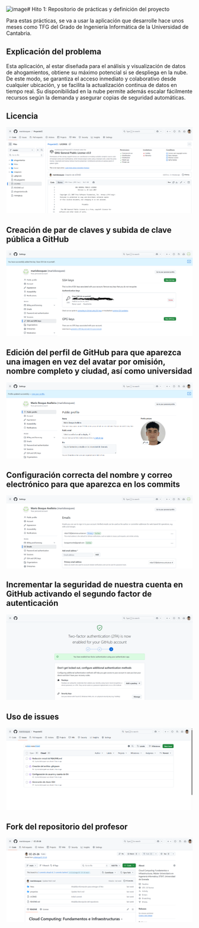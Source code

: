 <img width="1886" height="855" alt="image" src="https://github.com/user-attachments/assets/79bf473f-1934-43b3-8946-b071fc9d761b" /># Hito 1: Repositorio de prácticas y definición del proyecto

Para estas prácticas, se va a usar la aplicación que desarrolle hace unos meses como TFG del Grado de Ingeniería Informática de la Universidad de Cantabria.

## Explicación del problema

Esta aplicación, al estar diseñada para el análisis y visualización de datos de ahogamientos, obtiene su máximo potencial si se despliega en la nube. De este modo,
se garantiza el acceso inmediato y colaborativo desde cualquier ubicación, y se facilita la actualización continua de datos en tiempo real. Su disponibilidad en la 
nube permite además escalar fácilmente recursos según la demanda y asegurar copias de seguridad automáticas.

## Licencia

![Licencia GNU](/imagenes/Licencia.PNG)

## Creación de par de claves y subida de clave pública a GitHub

![Clave](/imagenes/Llave.PNG)

## Edición del perfil de GitHub para que aparezca una imagen en vez del avatar por omisión, nombre completo y ciudad, así como universidad

![NombreEmail](/imagenes/FotoNombreBio.PNG)

## Configuración correcta del nombre y correo electrónico para que aparezca en los commits 

![Correo](/imagenes/Correo.PNG)

## Incrementar la seguridad de nuestra cuenta en GitHub activando el segundo factor de autenticación

![Autentificacion](/imagenes/Autentificacion.PNG)

## Uso de issues

![Issues](/imagenes/Issues.PNG)

## Fork del repositorio del profesor

![Fork](/imagenes/Fork.PNG)
